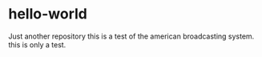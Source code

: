 # hello-world
Just another repository
this is a test of the american broadcasting system. this is only a test.
